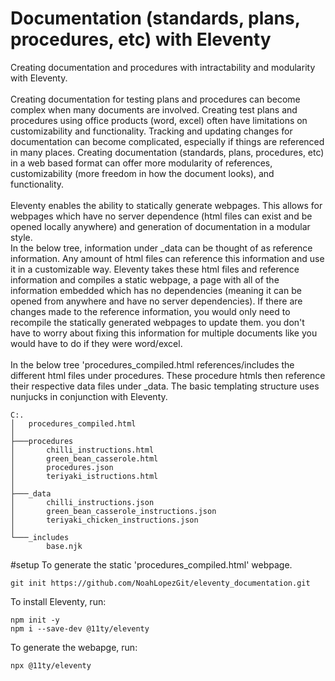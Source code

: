# Documentation (standards, plans, procedures, etc) with Eleventy
Creating documentation and procedures with intractability and modularity with Eleventy.\
\
Creating documentation for testing plans and procedures can become complex when many documents are involved. Creating test plans and procedures using office products (word, excel) often have limitations on customizability and functionality. Tracking and updating changes for documentation can become complicated, especially if things are referenced in many places. Creating documentation (standards, plans, procedures, etc) in a web based format can offer more modularity of references, customizability (more freedom in how the document looks), and functionality.\
\
Eleventy enables the ability to statically generate webpages. This allows for webpages which have no server dependence (html files can exist and be opened locally anywhere) and generation of documentation in a modular style.\
In the below tree, information under _data can be thought of as reference information. Any amount of html files can reference this information and use it in a customizable way. Eleventy takes these html files and reference information and compiles a static webpage, a page with all of the information embedded which has no dependencies (meaning it can be opened from anywhere and have no server dependencies). If there are changes made to the reference information, you would only need to recompile the statically generated webpages to update them. you don't have to worry about fixing this information for multiple documents like you would have to do if they were word/excel.\
\
In the below tree 'procedures_compiled.html references/includes the different html files under procedures. These procedure htmls then reference their respective data files under _data. The basic templating structure uses nunjucks in conjunction with Eleventy.
```
C:.
│   procedures_compiled.html
│
├───procedures
│       chilli_instructions.html
│       green_bean_casserole.html
│       procedures.json
│       teriyaki_istructions.html
│
├───_data
│       chilli_instructions.json
│       green_bean_casserole_instructions.json
│       teriyaki_chicken_instructions.json
│
└───_includes
        base.njk
```
#setup
To generate the static 'procedures_compiled.html' webpage.
```
git init https://github.com/NoahLopezGit/eleventy_documentation.git
```
To install Eleventy, run:
```
npm init -y
npm i --save-dev @11ty/eleventy
```
To generate the webapge, run:
```
npx @11ty/eleventy
```

